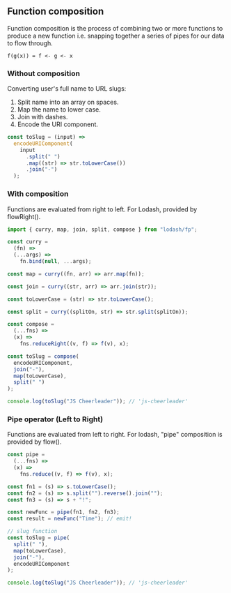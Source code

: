 ## Function composition

Function composition is the process of combining two or more functions to produce a new function i.e. snapping together a series of pipes for our data to flow through.

```
f(g(x)) = f <- g <- x
```

### Without composition

Converting user's full name to URL slugs:

1. Split name into an array on spaces.
2. Map the name to lower case.
3. Join with dashes.
4. Encode the URI component.

```js
const toSlug = (input) =>
  encodeURIComponent(
    input
      .split(" ")
      .map((str) => str.toLowerCase())
      .join("-")
  );
```

### With composition

Functions are evaluated from right to left. For Lodash, provided by flowRight().

```js
import { curry, map, join, split, compose } from "lodash/fp";

const curry =
  (fn) =>
  (...args) =>
    fn.bind(null, ...args);

const map = curry((fn, arr) => arr.map(fn));

const join = curry((str, arr) => arr.join(str));

const toLowerCase = (str) => str.toLowerCase();

const split = curry((splitOn, str) => str.split(splitOn));

const compose =
  (...fns) =>
  (x) =>
    fns.reduceRight((v, f) => f(v), x);

const toSlug = compose(
  encodeURIComponent,
  join("-"),
  map(toLowerCase),
  split(" ")
);

console.log(toSlug("JS Cheerleader")); // 'js-cheerleader'
```

### Pipe operator (Left to Right)

Functions are evaluated from left to right. For lodash, "pipe" composition is provided by flow().

```js
const pipe =
  (...fns) =>
  (x) =>
    fns.reduce((v, f) => f(v), x);

const fn1 = (s) => s.toLowerCase();
const fn2 = (s) => s.split("").reverse().join("");
const fn3 = (s) => s + "!";

const newFunc = pipe(fn1, fn2, fn3);
const result = newFunc("Time"); // emit!

// slug function
const toSlug = pipe(
  split(" "),
  map(toLowerCase),
  join("-"),
  encodeURIComponent
);

console.log(toSlug("JS Cheerleader")); // 'js-cheerleader'
```

